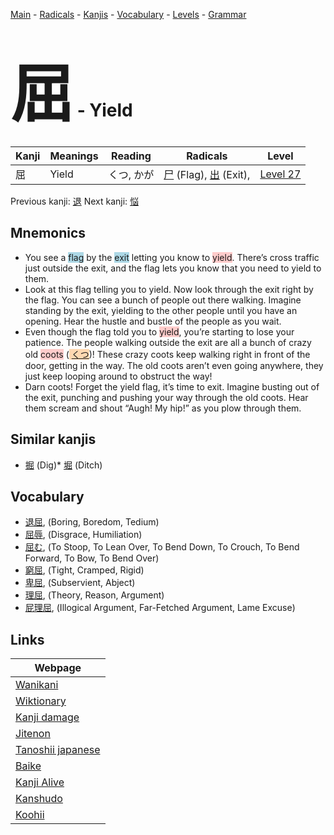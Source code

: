 <style> bigfont {font-size: 100px}</style>
[Main](../README.md) -
[Radicals](../radicals.md) -
[Kanjis](../kanjis.md) -
[Vocabulary](../vocabulary.md) -
[Levels](../levels.md) -
[Grammar](../grammar.md)
# <bigfont> 屈</bigfont> - Yield 

| Kanji | Meanings | Reading | Radicals | Level |
| --- | --- | --- | --- | --- |
| 屈 | Yield | くつ, かが | [尸](../radicals/尸.md) (Flag), [出](../radicals/出.md) (Exit),  | [Level 27](../levels/wk_level27.md) |

Previous kanji: [退](退.md) Next kanji: [悩](悩.md) 

## Mnemonics
 * You see a <span style="background-color:#ADD8E6"> flag</span> by the <span style="background-color:#ADD8E6"> exit</span> letting you know to <span style="background-color:#ffcccb"> yield</span>. There’s cross traffic just outside the exit, and the flag lets you know that you need to yield to them.
* Look at this flag telling you to yield. Now look through the exit right by the flag. You can see a bunch of people out there walking. Imagine standing by the exit, yielding to the other people until you have an opening. Hear the hustle and bustle of the people as you wait.
* Even though the flag told you to <span style="background-color:#ffcccb"> yield</span>, you’re starting to lose your patience. The people walking outside the exit are all a bunch of crazy old <span style="background-color:#ffcccb"> coots</span> (<span style="background-color:#fed8b1"> [くつ](https://jisho.org/search/くつ)</span>)! These crazy coots keep walking right in front of the door, getting in the way. The old coots aren’t even going anywhere, they just keep looping around to obstruct the way!
* Darn coots! Forget the yield flag, it’s time to exit. Imagine busting out of the exit, punching and pushing your way through the old coots. Hear them scream and shout “Augh! My hip!” as you plow through them.


## Similar kanjis
 * [掘](掘.md) (Dig)* [堀](堀.md) (Ditch)


## Vocabulary
 * [退屈](../vocabulary/屈.md), (Boring, Boredom, Tedium)
* [屈辱](../vocabulary/屈.md), (Disgrace, Humiliation)
* [屈む](../vocabulary/屈.md), (To Stoop, To Lean Over, To Bend Down, To Crouch, To Bend Forward, To Bow, To Bend Over)
* [窮屈](../vocabulary/屈.md), (Tight, Cramped, Rigid)
* [卑屈](../vocabulary/屈.md), (Subservient, Abject)
* [理屈](../vocabulary/屈.md), (Theory, Reason, Argument)
* [屁理屈](../vocabulary/屈.md), (Illogical Argument, Far-Fetched Argument, Lame Excuse)



## Links 

| Webpage |
| --- |
| [Wanikani          ](https://www.wanikani.com/kanji/屈) |
| [Wiktionary        ](https://en.wiktionary.org/wiki/屈) |
| [Kanji damage      ](http://www.kanjidamage.com/kanji/search?utf8=✓&q=屈) |
| [Jitenon           ](https://jitenon.com/kanji/屈) |
| [Tanoshii japanese ](https://www.tanoshiijapanese.com/dictionary/kanji.cfm?k=屈) |
| [Baike             ](https://baike.baidu.com/item/屈) |
| [Kanji Alive       ](https://app.kanjialive.com/屈) |
| [Kanshudo          ](https://www.kanshudo.com/searchmn?q=屈) |
| [Koohii            ](https://kanji.koohii.com/study/kanji/屈) |
